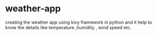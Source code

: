 # weather-app
creating the weather app using kivy framework in python and it help to know the details like temperature ,humidity , wind speed etc.
